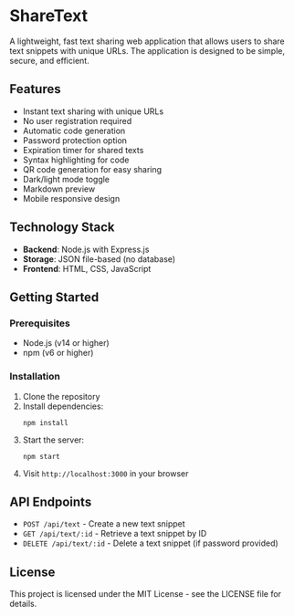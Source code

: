 # ShareText

A lightweight, fast text sharing web application that allows users to share text snippets with unique URLs. The application is designed to be simple, secure, and efficient.

## Features

- Instant text sharing with unique URLs
- No user registration required
- Automatic code generation
- Password protection option
- Expiration timer for shared texts
- Syntax highlighting for code
- QR code generation for easy sharing
- Dark/light mode toggle
- Markdown preview
- Mobile responsive design

## Technology Stack

- **Backend**: Node.js with Express.js
- **Storage**: JSON file-based (no database)
- **Frontend**: HTML, CSS, JavaScript

## Getting Started

### Prerequisites

- Node.js (v14 or higher)
- npm (v6 or higher)

### Installation

1. Clone the repository
2. Install dependencies:
   ```
   npm install
   ```
3. Start the server:
   ```
   npm start
   ```
4. Visit `http://localhost:3000` in your browser

## API Endpoints

- `POST /api/text` - Create a new text snippet
- `GET /api/text/:id` - Retrieve a text snippet by ID
- `DELETE /api/text/:id` - Delete a text snippet (if password provided)

## License

This project is licensed under the MIT License - see the LICENSE file for details.
